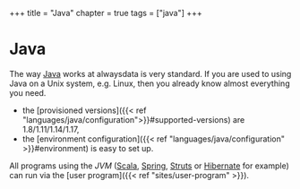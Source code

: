 +++
title = "Java"
chapter = true
tags = ["java"]
+++

# Java

The way [Java](https://www.java.com/) works at alwaysdata is very standard. If you are used to using Java on a Unix system, e.g. Linux, then you already know almost everything you need.

- the [provisioned versions]({{< ref "languages/java/configuration">}}#supported-versions) are 1.8/1.11/1.14/1.17,
- the [environment configuration]({{< ref "languages/java/configuration" >}}#environment) is easy to set up.

All programs using the *JVM* ([Scala](https://www.scala-lang.org/), [Spring](https://spring.io/), [Struts](https://struts.apache.org/) or [Hibernate](https://hibernate.org/) for example) can run via the [user program]({{< ref "sites/user-program" >}}).
